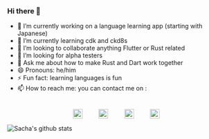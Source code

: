 ### Hi there 👋

<!--
**sachaarbonel/sachaarbonel** is a ✨ _special_ ✨ repository because its `README.md` (this file) appears on your GitHub profile.

Here are some ideas to get you started:

-->


- 🔭 I’m currently working on a language learning app (starting with Japanese)
- 🌱 I’m currently learning cdk and ckd8s
- 👯 I’m looking to collaborate anything Flutter or Rust related
- 🤔 I’m looking for alpha testers
- 💬 Ask me about how to make Rust and Dart work together
- 😄 Pronouns: he/him
- ⚡ Fun fact: learning languages is fun
- 📫 How to reach me: you can contact me on :


<div style="display:flex; width: 100%; justify-content: center; flex-direction: column; align-items: center;">
	 <!--<div>
	Interested in collaborating? <a href="mailto:sacha.arbonel@hotmail.fr">Send me a message</a> 
      • Want to support my work? <a href="https://www.buymeacoffee.com/sachaarbonel">Buy me a coffee</a>
</div>
-->
<div style="display:flex; width: 200px; justify-content: space-between; margin-top: 20px;">
		<a
		href="https://www.linkedin.com/in/sacha-arbonel/"
	>
		<img alt="Sacha Arbonel's LinkdeIN" width="22px" src="https://cdn.jsdelivr.net/npm/simple-icons@v3/icons/linkedin.svg" fill="#fff" />
	</a>
	<a
		href="https://github.com/sachaarbonel"
	>
		<img alt="Sacha Arbonel's Github" width="22px" src="https://cdn.jsdelivr.net/npm/simple-icons@v3/icons/github.svg" />
	</a>
	<a
		class="footer-link footer-link-hide"
		href="mailto:sacha.arbonel@hotmail.fr"
		target="_blank"
		aria-label="Mail"
		rel="noopener"
	>
		<img alt="Sacha Arbonel's Mail" width="22px" src="https://cdn.jsdelivr.net/npm/simple-icons@v3/icons/gmail.svg" />
	</a>
	<a
		href="https://twitter.com/sachaarbonel"
	>
		<img alt="Sacha Arbonel | Twitter" width="22px" src="https://cdn.jsdelivr.net/npm/simple-icons@v3/icons/twitter.svg" />
	</a>
   <!--
	<a
		href="https://stackoverflow.com/users/14094532/sacha-arbonel"
	>
		<img alt="Sacha Arbonel's Stackoverflow" width="22px" src="https://cdn.jsdelivr.net/npm/simple-icons@v3/icons/stackoverflow.svg" />
	</a>
-->
  <!--
	<a
		href="sacha.codes/rss.xml"
	>
		<img alt="Sacha Arbonel's Rss" width="22px" src="https://cdn.jsdelivr.net/npm/simple-icons@v3/icons/rss.svg" />
	</a>
-->
	</div>
</div>





![Sacha's github stats](https://github-readme-stats.vercel.app/api?username=sachaarbonel&show_icons=true&theme=radical)

  <!--![Sacha's most used languages](https://github-readme-stats.vercel.app/api/top-langs/?username=sachaarbonel&layout=compact&hide=php,java)-->
